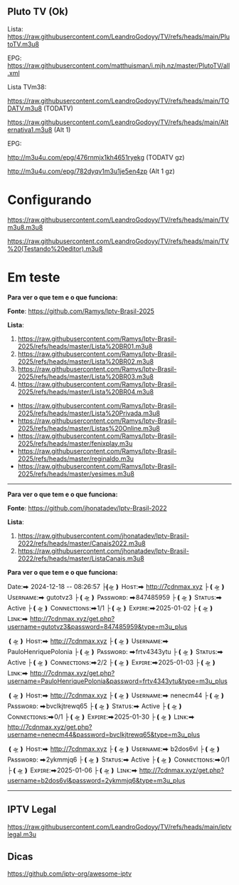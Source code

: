 ## Pluto TV (Ok)

Lista: https://raw.githubusercontent.com/LeandroGodoyy/TV/refs/heads/main/PlutoTV.m3u8

EPG: https://raw.githubusercontent.com/matthuisman/i.mjh.nz/master/PlutoTV/all.xml

Lista TVm38: 

https://raw.githubusercontent.com/LeandroGodoyy/TV/refs/heads/main/TODATV.m3u8 (TODATV)

https://raw.githubusercontent.com/LeandroGodoyy/TV/refs/heads/main/Alternativa1.m3u8 (Alt 1)

EPG:

http://m3u4u.com/epg/476rnmjx1kh4651ryekg (TODATV gz)

http://m3u4u.com/epg/782dyqv1m3u1je5en4zp (Alt 1 gz)

# Configurando

https://raw.githubusercontent.com/LeandroGodoyy/TV/refs/heads/main/TVm3u8.m3u8

https://raw.githubusercontent.com/LeandroGodoyy/TV/refs/heads/main/TV%20(Testando%20editor).m3u8

# Em teste

**Para ver o que tem e o que funciona:**

**Fonte**: https://github.com/Ramys/Iptv-Brasil-2025

**Lista**: 

1. https://raw.githubusercontent.com/Ramys/Iptv-Brasil-2025/refs/heads/master/Lista%20BR01.m3u8
2. https://raw.githubusercontent.com/Ramys/Iptv-Brasil-2025/refs/heads/master/Lista%20BR02.m3u8
3. https://raw.githubusercontent.com/Ramys/Iptv-Brasil-2025/refs/heads/master/Lista%20BR03.m3u8
4. https://raw.githubusercontent.com/Ramys/Iptv-Brasil-2025/refs/heads/master/Lista%20BR04.m3u8

- https://raw.githubusercontent.com/Ramys/Iptv-Brasil-2025/refs/heads/master/Lista%20Privada.m3u8
- https://raw.githubusercontent.com/Ramys/Iptv-Brasil-2025/refs/heads/master/Listas%20Online.m3u8
- https://raw.githubusercontent.com/Ramys/Iptv-Brasil-2025/refs/heads/master/fenixplay.m3u
- https://raw.githubusercontent.com/Ramys/Iptv-Brasil-2025/refs/heads/master/reginaldo.m3u
- https://raw.githubusercontent.com/Ramys/Iptv-Brasil-2025/refs/heads/master/yesimes.m3u8

---

**Para ver o que tem e o que funciona:**

**Fonte**: https://github.com/jhonatadev/Iptv-Brasil-2022

**Lista**:

1. https://raw.githubusercontent.com/jhonatadev/Iptv-Brasil-2022/refs/heads/master/Canais2022.m3u8
2. https://raw.githubusercontent.com/jhonatadev/Iptv-Brasil-2022/refs/heads/master/ListaCanais.m3u8

**Para ver o que tem e o que funciona:**

Date:⮕ 2024-12-18 -- 08:26:57
├❪🛸❫ Hᴏsᴛ:⮕ http://7cdnmax.xyz
├❪🛸❫ Usᴇʀɴᴀᴍᴇ:⮕ gutotvz3
├❪🛸❫ Pᴀssᴡᴏʀᴅ: ⮕847485959
├❪🛸❫ Sᴛᴀᴛᴜs:⮕ Active
├❪🛸❫ Cᴏɴɴᴇᴄᴛɪᴏɴs:⮕1/1
├❪🛸❫ Exᴘɪʀᴇ:⮕2025-01-02
├❪🛸❫ Lɪɴᴋ:⮕ http://7cdnmax.xyz/get.php?username=gutotvz3&password=847485959&type=m3u_plus

❪🛸❫ Hᴏsᴛ:⮕ http://7cdnmax.xyz
├❪🛸❫ Usᴇʀɴᴀᴍᴇ:⮕ PauloHenriquePolonia
├❪🛸❫ Pᴀssᴡᴏʀᴅ: ⮕frtv4343ytu
├❪🛸❫ Sᴛᴀᴛᴜs:⮕ Active
├❪🛸❫ Cᴏɴɴᴇᴄᴛɪᴏɴs:⮕2/2
├❪🛸❫ Exᴘɪʀᴇ:⮕2025-01-03
├❪🛸❫ Lɪɴᴋ:⮕ http://7cdnmax.xyz/get.php?username=PauloHenriquePolonia&password=frtv4343ytu&type=m3u_plus

❪🛸❫ Hᴏsᴛ:⮕ http://7cdnmax.xyz
├❪🛸❫ Usᴇʀɴᴀᴍᴇ:⮕ nenecm44
├❪🛸❫ Pᴀssᴡᴏʀᴅ: ⮕bvclkjtrewq65
├❪🛸❫ Sᴛᴀᴛᴜs:⮕ Active
├❪🛸❫ Cᴏɴɴᴇᴄᴛɪᴏɴs:⮕0/1
├❪🛸❫ Exᴘɪʀᴇ:⮕2025-01-30
├❪🛸❫ Lɪɴᴋ:⮕ http://7cdnmax.xyz/get.php?username=nenecm44&password=bvclkjtrewq65&type=m3u_plus

❪🛸❫ Hᴏsᴛ:⮕ http://7cdnmax.xyz
├❪🛸❫ Usᴇʀɴᴀᴍᴇ:⮕ b2dos6vl
├❪🛸❫ Pᴀssᴡᴏʀᴅ: ⮕2ykmmjq6
├❪🛸❫ Sᴛᴀᴛᴜs:⮕ Active
├❪🛸❫ Cᴏɴɴᴇᴄᴛɪᴏɴs:⮕0/1
├❪🛸❫ Exᴘɪʀᴇ:⮕2025-01-06
├❪🛸❫ Lɪɴᴋ:⮕ http://7cdnmax.xyz/get.php?username=b2dos6vl&password=2ykmmjq6&type=m3u_plus

---

## IPTV Legal

https://raw.githubusercontent.com/LeandroGodoyy/TV/refs/heads/main/iptvlegal.m3u

## Dicas

https://github.com/iptv-org/awesome-iptv
